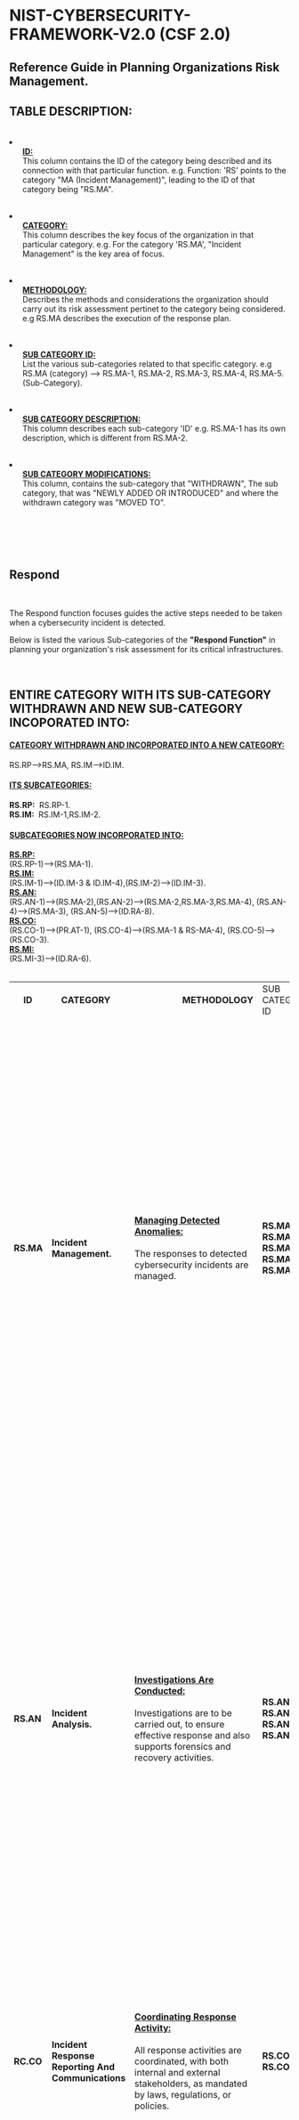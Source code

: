  # NIST-CYBERSECURITY-FRAMEWORK-V2.0 (CSF 2.0)

<h2>Reference Guide in Planning Organizations Risk Management.</h2>

<h2>TABLE DESCRIPTION:</h2>
<br>
 
<li><ul><strong><ins>ID:</ins></strong><br>This column contains the ID of the category being described and its connection with that particular function. e.g. Function:&nbsp;'RS' points to the category "MA (Incident Management)", leading to the ID of that category being "RS.MA".</ul></li><br>

<li><ul><strong><ins>CATEGORY:</ins></strong><br>This column describes the key focus of the organization in that particular category. e.g. For the category 'RS.MA', "Incident Management"  is the key area of focus.</ul></li><br> 

<li><ul><strong><ins>METHODOLOGY:</ins></strong><br>Describes the methods and considerations the organization should carry out its risk assessment pertinet to the category being considered. e.g RS.MA describes the execution of the response plan.</ul></li><br>

<li><ul><strong><ins>SUB CATEGORY ID:</ins></strong><br>List the various sub-categories related to that specific category. e.g RS.MA (category) --> RS.MA-1, RS.MA-2, RS.MA-3, RS.MA-4, RS.MA-5.(Sub-Category).</ul></li><br>

<li><ul><strong><ins>SUB CATEGORY DESCRIPTION:</ins></strong><br>This column describes each sub-category 'ID' e.g. RS.MA-1 has its own description, which is different from RS.MA-2.</ul></li><br>

<li><ul><strong><ins>SUB CATEGORY MODIFICATIONS:</ins></strong><br>This column, contains the sub-category that "WITHDRAWN", The sub category, that was "NEWLY ADDED OR INTRODUCED" and where the withdrawn category was "MOVED TO".</ul></li><br>




<br><br>



<h2>Respond</h2>


<br>

The Respond function focuses guides the active steps needed to be taken  when a cybersecurity incident is detected.<br>

Below is listed the various Sub-categories of the <strong>"Respond Function"</strong> in planning your organization's risk assessment for its critical infrastructures. 

<br>

<h2>ENTIRE CATEGORY WITH ITS SUB-CATEGORY WITHDRAWN AND NEW SUB-CATEGORY INCOPORATED INTO:</h2>
<ins><h4>CATEGORY WITHDRAWN AND INCORPORATED INTO A NEW CATEGORY:</h4></ins>
RS.RP-->RS.MA, RS.IM-->ID.IM.
<br>
<ins><h4>ITS SUBCATEGORIES:</h4></ins>
<strong>RS.RP:</strong>&nbsp; RS.RP-1.
<br>
<strong>RS.IM:</strong>&nbsp; RS.IM-1,RS.IM-2.
<br>
<ins><h4>SUBCATEGORIES NOW INCORPORATED INTO:</h4></ins>
<ins><strong>RS.RP:</strong></ins> 
<br>
(RS.RP-1)-->(RS.MA-1).
<br>
<ins><strong>RS.IM:</strong></ins>
<br>
(RS.IM-1)-->(ID.IM-3 & ID.IM-4),(RS.IM-2)-->(ID.IM-3).
<br>
<ins><strong>RS.AN:</strong></ins>
<br>
(RS.AN-1)-->(RS.MA-2),(RS.AN-2)-->(RS.MA-2,RS.MA-3,RS.MA-4), (RS.AN-4)-->(RS.MA-3), (RS.AN-5)-->(ID.RA-8).
<br>
<ins><strong>RS.CO:</strong></ins>
<br>
(RS.CO-1)-->(PR.AT-1), (RS.CO-4)-->(RS.MA-1 & RS-MA-4), (RS.CO-5)-->(RS.CO-3).
<br>
<ins><strong>RS.MI:</strong></ins>
<br>
(RS.MI-3)-->(ID.RA-6).
<br>
<br>

<table>
<tr>
<td><strong>&nbsp;&nbsp;&nbsp;&nbsp;ID</strong></td><td><strong>&nbsp;&nbsp;&nbsp;&nbsp;CATEGORY</strong></td><td><strong>&nbsp;&nbsp;&nbsp;&nbsp;&nbsp;&nbsp;&nbsp;&nbsp;&nbsp;&nbsp;&nbsp;&nbsp;&nbsp;&nbsp;&nbsp;&nbsp;&nbsp;&nbsp;&nbsp;&nbsp;METHODOLOGY</strong></td><td>SUB CATEGORY ID</td><td><strong>&nbsp;&nbsp;&nbsp;&nbsp;&nbsp;&nbsp;&nbsp;SUB CATEGORY &nbsp;&nbsp;&nbsp;&nbsp;&nbsp;&nbsp;&nbsp;DESCRIPTION</strong></td><td><strong>&nbsp;&nbsp;&nbsp;&nbsp;SUB CATEGORY MODIFICATIONS</strong></td>
</tr>
<tr>
<tr>
</tr>

   
<!-- Here the RS.MA Begins.-->
<tr>
<td><strong>RS.MA</strong></td><td><strong>Incident Management.</strong></td>

<td><ins><strong>Managing Detected Anomalies:</strong></ins>
<br><br>
The responses to detected cybersecurity incidents are managed. 
</td>   
<td><strong>RS.MA-1, RS.MA-2, RS.MA-3, RS.MA-4, RS.MA-5.</strong></td>

<td>
  <br><ins><strong>RS.MA-1:</strong></ins><br><br>The incident response plan are executed, and also coordinated with relevant third parties once an incident is declared.</strong><br><br>
 <ins><strong>RS.MA-2:</strong></ins><br><br>All reports pertaining the incidents are triaged and validated.<br><br>
 <ins><strong>RS.MA-3:</strong></ins><br><br>Categorising and prioritising all incidents.<br><br>
 <ins><strong>RS.MA-4:</strong></ins><br><br>All incidents are escalated or elevated as necessary.<br><br>
 <ins><strong>RS.MA-5:</strong></ins><br><br>The criteria for initiating incident recovery are applied.<br> <br>
 <br>
 </td>

<td><ins><strong>WITHDRAWN</strong></ins><br>(N/A).<br><br>
<ins><strong>NEWLY ADDED</strong></ins><br>(N/A).<br><br>
<ins><strong>MOVED TO</strong></ins><br>(N/A).
</td>
</tr>


<!-- Here the RS.MA Ends.-->





<!-- Here the RS.AN Begins Here.-->
<tr>
<td><strong>RS.AN</strong></td><td><strong>Incident Analysis.</strong></td>

<td><ins><strong>Investigations Are Conducted:</strong></ins>
<br><br>
Investigations are to be carried out, to ensure effective response and also supports forensics and recovery activities.
</td>   
<td><strong>RS.AN-3, RS.AN-6, RS.AN-7, RS.AN-8.</strong></td>

<td>
 <br><ins><strong>RS.AN-3:</strong></ins><br><br>Analysis are carried out, to establish what has taken place during an incident and the root cause of the incident.</strong><br><br>
 <ins><strong>RS.AN-6:</strong></ins><br><br>Actions performed during the investigation are to be recorded, the integrity of the record and every proven facts are to be preserved.</strong><br><br>
 <ins><strong>RS.AN-7:</strong></ins><br><br>Incident data and metadata are to be collected, and their integrity and every proven facts are to be preserved.</strong><br><br>
   <ins><strong>RS.AN-8:</strong></ins><br><br>The magnitude of an incident that has occured are to be estimated and validated.</strong><br><br>
 <br>
</td>


<td><ins><strong>WITHDRAWN</strong></ins><br>RS.AN-1, RS.AN-2, RS.AN-4.<br><br>
<ins><strong>NEWLY ADDED</strong></ins><br>RS.AN-6, RS.AN-7, RS.AN-8.<br><br>
<ins><strong>MOVED TO</strong></ins><br><br>Read Top of Page<br>
SUBCATEGORIES NOW INCORPORATED INTO. 
</td>
</tr>


<!-- Here the RS.AN Ends.-->






<!-- Here the RC.CO Begins Here.-->
<tr>
<td><strong>RC.CO</strong></td><td><strong>Incident Response Reporting And Communications</strong></td>

<td><ins><strong>Coordinating Response Activity:</strong></ins>
<br><br>
All response activities are coordinated, with both internal and external stakeholders, as mandated by laws, regulations, or policies.
</td>   
<td><strong>RS.CO-2, RS.CO-3.</strong></td>

<td>
  <br><ins><strong>RS.CO-2:</strong></ins><br><br>Internal and External stakeholders are to be informed of incidents.</strong><br><br>
 <ins><strong>RS.CO-3:</strong></ins><br><br>Informations are to be shared with the appropriate internal and external stakeholders.</strong><br><br>
 </td>

<td><ins><strong>WITHDRAWN</strong></ins><br>RS.CO-1,RS.CO-4, RS.CO-5<br><br>
<ins><strong>NEWLY ADDED</strong></ins><br>(N/A)<br><br>
<ins><strong>MOVED TO</strong></ins><br>Read Top of Page<br>
SUBCATEGORIES NOW INCORPORATED INTO. 
</td>
</tr>


<!-- Here the RC.CO Ends.-->






<!-- Here the RS.MI Begins Here.-->
<tr>
<td><strong>RS.MI</strong></td><td><strong>Incident Mitigation.</strong></td>

<td><ins><strong>Steps Taken To Remediate and Eradicate:</strong></ins>
<br><br>
Response activities are carried out to curb the expansion of an incident attack, and mitigate its effects. 
</td>   
<td><strong>RS.MI-1, RS.MI-2.</strong></td>

<td>
  <br><ins><strong>RS.MI-1:</strong></ins><br><br>Incident are contained in a properly manner.</strong><br><br>
 <ins><strong>RS.MI-2:</strong></ins><br><br>Incidents are mitigated.</strong><br><br>
 </td>

<td><ins><strong>WITHDRAWN</strong></ins><br>RS.MI-3<br><br>
<ins><strong>NEWLY ADDED</strong></ins><br>(N/A)<br><br>
<ins><strong>MOVED TO</strong></ins><br>ID.RA-6
</td>
</tr>


<!-- Here the RS.MI Ends.-->













</table>
